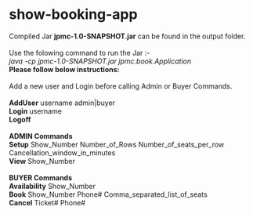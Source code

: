 # show-booking-app
 Compiled Jar **jpmc-1.0-SNAPSHOT.jar** can be found in the output folder.<br><br>
 Use the folowing command to run the Jar :-<br>
 _java -cp jpmc-1.0-SNAPSHOT.jar jpmc.book.Application_
<br>
**Please follow below instructions:**<br>
<br>
Add a new user and Login before calling Admin or Buyer Commands.
<br><br>
**AddUser** username admin|buyer<br>
**Login** username<br>
**Logoff**<br>
 <br>
**ADMIN Commands**<br>
**Setup** Show_Number Number_of_Rows Number_of_seats_per_row Cancellation_window_in_minutes<br>
**View** Show_Number<br>
<br>
**BUYER Commands**<br>
**Availability** Show_Number<br>
**Book** Show_Number Phone# Comma_separated_list_of_seats<br>
**Cancel** Ticket# Phone#<br>
